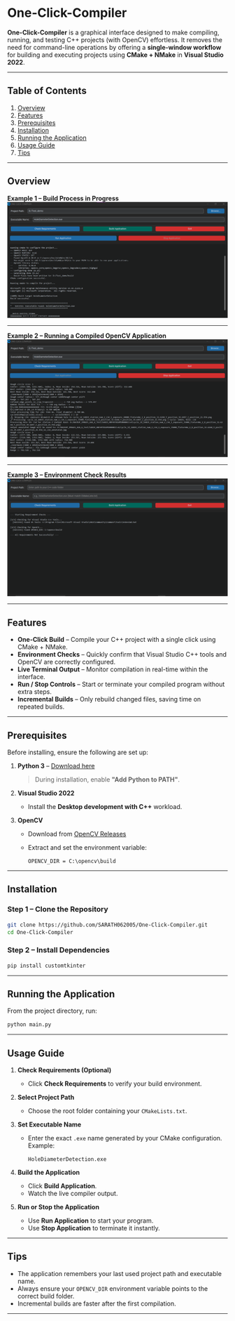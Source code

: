 # One-Click-Compiler

**One-Click-Compiler** is a graphical interface designed to make compiling, running, and testing C++ projects (with OpenCV) effortless.
It removes the need for command-line operations by offering a **single-window workflow** for building and executing projects using **CMake + NMake** in **Visual Studio 2022**.

---

## Table of Contents

1. [Overview](#overview)
2. [Features](#features)
3. [Prerequisites](#prerequisites)
4. [Installation](#installation)
5. [Running the Application](#running-the-application)
6. [Usage Guide](#usage-guide)
7. [Tips](#tips)

---

## Overview

**Example 1 – Build Process in Progress**  
![Build Process](demo/2.png)

---

**Example 2 – Running a Compiled OpenCV Application**  
![Run Application](demo/3.png)

---

**Example 3 – Environment Check Results**  
![Environment Check](demo/4.png)

---

## Features

* **One-Click Build** – Compile your C++ project with a single click using CMake + NMake.
* **Environment Checks** – Quickly confirm that Visual Studio C++ tools and OpenCV are correctly configured.
* **Live Terminal Output** – Monitor compilation in real-time within the interface.
* **Run / Stop Controls** – Start or terminate your compiled program without extra steps.
* **Incremental Builds** – Only rebuild changed files, saving time on repeated builds.

---

## Prerequisites

Before installing, ensure the following are set up:

1. **Python 3** – [Download here](https://www.python.org/downloads/)

   > During installation, enable **"Add Python to PATH"**.

2. **Visual Studio 2022**

   * Install the **Desktop development with C++** workload.

3. **OpenCV**

   * Download from [OpenCV Releases](https://opencv.org/releases/)
   * Extract and set the environment variable:

     ```plaintext
     OPENCV_DIR = C:\opencv\build
     ```

---

## Installation

### Step 1 – Clone the Repository

```sh
git clone https://github.com/SARATH062005/One-Click-Compiler.git
cd One-Click-Compiler
```

### Step 2 – Install Dependencies

```sh
pip install customtkinter
```

---

## Running the Application

From the project directory, run:

```sh
python main.py
```

---

## Usage Guide

1. **Check Requirements (Optional)**

   * Click **Check Requirements** to verify your build environment.

2. **Select Project Path**

   * Choose the root folder containing your `CMakeLists.txt`.

3. **Set Executable Name**

   * Enter the exact `.exe` name generated by your CMake configuration.
     Example:

     ```
     HoleDiameterDetection.exe
     ```

4. **Build the Application**

   * Click **Build Application**.
   * Watch the live compiler output.

5. **Run or Stop the Application**

   * Use **Run Application** to start your program.
   * Use **Stop Application** to terminate it instantly.

---

## Tips

* The application remembers your last used project path and executable name.
* Always ensure your `OPENCV_DIR` environment variable points to the correct build folder.
* Incremental builds are faster after the first compilation.

---
